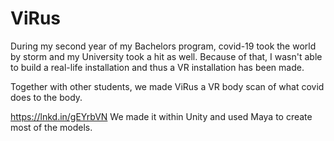 # ViRus

During my second year of my Bachelors program, covid-19 took the world by storm and my University took a hit as well. Because of that, I wasn't able to build a real-life installation and thus a VR installation has been made.

Together with other students, we made ViRus a VR body scan of what covid does to the body.

https://lnkd.in/gEYrbVN We made it within Unity and used Maya to create most of the models.

